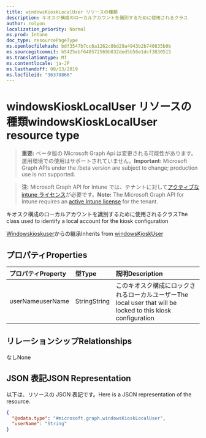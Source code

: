 ```yaml
---
title: windowsKioskLocalUser リソースの種類
description: キオスク構成のローカルアカウントを識別するために使用されるクラス
author: rolyon
localization_priority: Normal
ms.prod: Intune
doc_type: resourcePageType
ms.openlocfilehash: bdf3547b7cc6a1262c0bd29a4943b2b740835b0b
ms.sourcegitcommit: b5425ebf648572569b032ded5b56e1dcf3830515
ms.translationtype: MT
ms.contentlocale: ja-JP
ms.lasthandoff: 08/13/2019
ms.locfileid: "36370866"
---
```

# <a name="windowskiosklocaluser-resource-type"></a><span data-ttu-id="604e2-103">windowsKioskLocalUser リソースの種類</span><span class="sxs-lookup"><span data-stu-id="604e2-103">windowsKioskLocalUser resource type</span></span>

> <span data-ttu-id="604e2-104">**重要:** ベータ版の Microsoft Graph Api は変更される可能性があります。運用環境での使用はサポートされていません。</span><span class="sxs-lookup"><span data-stu-id="604e2-104">**Important:** Microsoft Graph APIs under the /beta version are subject to change; production use is not supported.</span></span>

> <span data-ttu-id="604e2-105">**注:** Microsoft Graph API for Intune では、テナントに対して[アクティブな intune ライセンス](https://go.microsoft.com/fwlink/?linkid=839381)が必要です。</span><span class="sxs-lookup"><span data-stu-id="604e2-105">**Note:** The Microsoft Graph API for Intune requires an [active Intune license](https://go.microsoft.com/fwlink/?linkid=839381) for the tenant.</span></span>

<span data-ttu-id="604e2-106">キオスク構成のローカルアカウントを識別するために使用されるクラス</span><span class="sxs-lookup"><span data-stu-id="604e2-106">The class used to identify a local account for the kiosk configuration</span></span>


<span data-ttu-id="604e2-107">[Windowskioskuser](../resources/intune-deviceconfig-windowskioskuser.md)からの継承</span><span class="sxs-lookup"><span data-stu-id="604e2-107">Inherits from [windowsKioskUser](../resources/intune-deviceconfig-windowskioskuser.md)</span></span>

## <a name="properties"></a><span data-ttu-id="604e2-108">プロパティ</span><span class="sxs-lookup"><span data-stu-id="604e2-108">Properties</span></span>
|<span data-ttu-id="604e2-109">プロパティ</span><span class="sxs-lookup"><span data-stu-id="604e2-109">Property</span></span>|<span data-ttu-id="604e2-110">型</span><span class="sxs-lookup"><span data-stu-id="604e2-110">Type</span></span>|<span data-ttu-id="604e2-111">説明</span><span class="sxs-lookup"><span data-stu-id="604e2-111">Description</span></span>|
|:---|:---|:---|
|<span data-ttu-id="604e2-112">userName</span><span class="sxs-lookup"><span data-stu-id="604e2-112">userName</span></span>|<span data-ttu-id="604e2-113">String</span><span class="sxs-lookup"><span data-stu-id="604e2-113">String</span></span>|<span data-ttu-id="604e2-114">このキオスク構成にロックされるローカルユーザー</span><span class="sxs-lookup"><span data-stu-id="604e2-114">The local user that will be locked to this kiosk configuration</span></span>|

## <a name="relationships"></a><span data-ttu-id="604e2-115">リレーションシップ</span><span class="sxs-lookup"><span data-stu-id="604e2-115">Relationships</span></span>
<span data-ttu-id="604e2-116">なし</span><span class="sxs-lookup"><span data-stu-id="604e2-116">None</span></span>

## <a name="json-representation"></a><span data-ttu-id="604e2-117">JSON 表記</span><span class="sxs-lookup"><span data-stu-id="604e2-117">JSON Representation</span></span>
<span data-ttu-id="604e2-118">以下は、リソースの JSON 表記です。</span><span class="sxs-lookup"><span data-stu-id="604e2-118">Here is a JSON representation of the resource.</span></span>
<!-- {
  "blockType": "resource",
  "@odata.type": "microsoft.graph.windowsKioskLocalUser"
}
-->
``` json
{
  "@odata.type": "#microsoft.graph.windowsKioskLocalUser",
  "userName": "String"
}
```



